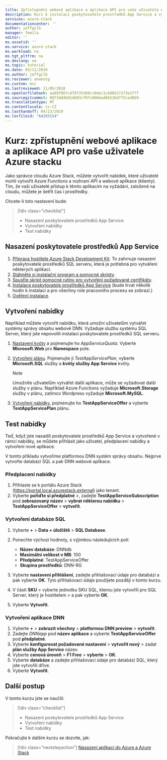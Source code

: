 ```yaml
---
title: Zpřístupnění webové aplikace a aplikace API pro vaše uživatele Azure stacku | Dokumentace Microsoftu
description: Kurz k instalaci poskytovatele prostředků App Service a vytvoření nabízí, které poskytují uživatelům Azure stacku možnost vytvářet webové aplikace a aplikace API.
services: azure-stack
documentationcenter: ''
author: jeffgilb
manager: femila
editor: ''
ms.assetid: ''
ms.service: azure-stack
ms.workload: na
ms.tgt_pltfrm: na
ms.devlang: na
ms.topic: tutorial
ms.date: 03/11/2019
ms.author: jeffgilb
ms.reviewer: anwestg
ms.custom: mvc
ms.lastreviewed: 11/05/2018
ms.openlocfilehash: aa897867c4f9735369cc0dec1c4d8527273e2f7f
ms.sourcegitcommit: 0973dddb81db03cf07c8966ad66526d775ced8b9
ms.translationtype: MT
ms.contentlocale: cs-CZ
ms.lasthandoff: 04/23/2019
ms.locfileid: "64293154"
---
```

# <a name="tutorial-make-web-and-api-apps-available-to-your-azure-stack-users"></a>Kurz: zpřístupnění webové aplikace a aplikace API pro vaše uživatele Azure stacku

Jako správce cloudu Azure Stack, můžete vytvořit nabídek, které uživatelé mohli vytvořit Azure Functions a rozhraní API a webové aplikace (klienty). Tím, že vaši uživatelé přístup k těmto aplikacím na vyžádání, založené na cloudu, můžete je šetřit čas i prostředky.

Chcete-li toto nastavení bude:

> [!div class="checklist"]
> * Nasazení poskytovatele prostředků App Service
> * Vytvoření nabídky
> * Test nabídky

## <a name="deploy-the-app-service-resource-provider"></a>Nasazení poskytovatele prostředků App Service

1. [Příprava hostitele Azure Stack Development Kit](azure-stack-app-service-before-you-get-started.md). To zahrnuje nasazení poskytovatele prostředků SQL serveru, která je potřebná pro vytváření některých aplikací.
2. [Stáhněte si instalační program a pomocné skripty](azure-stack-app-service-deploy.md).
3. [Spusťte skript pomocné rutiny pro vytvoření požadované certifikáty](azure-stack-app-service-deploy.md).
4. [Instalace poskytovatele prostředků App Service](azure-stack-app-service-deploy.md) (bude trvat několik hodin k instalaci a pro všechny role pracovního procesu se zobrazí.)
5. [Ověření instalace](azure-stack-app-service-deploy.md#validate-the-app-service-on-azure-stack-installation).

## <a name="create-an-offer"></a>Vytvoření nabídky

Například můžete vytvořit nabídku, která umožní uživatelům vytvářet systémy správy obsahu webové DNN. Vyžaduje službu systému SQL Server, který jste nepovolili instalací poskytovatele prostředků SQL serveru.

1.  [Nastavení kvóty](azure-stack-plan-offer-quota-overview.md ) a pojmenujte ho *AppServiceQuota*. Vyberte **Microsoft.Web** pro **Namespace** pole.
2.  [Vytvoření plánu](azure-stack-create-plan.md). Pojmenujte ji *TestAppServicePlan*, vyberte **Microsoft.SQL** služby a **kvóty služby App Service** kvóty.

    > [!NOTE]
    > Umožníte uživatelům vytvářet další aplikace, může se vyžadovat další služby v plánu. Například Azure Functions vyžaduje **Microsoft.Storage** služby v plánu, zatímco Wordpress vyžaduje **Microsoft.MySQL**.

3.  [Vytvoření nabídky](azure-stack-create-offer.md), pojmenujte ho **TestAppServiceOffer** a vyberte **TestAppServicePlan** plánu.

## <a name="test-the-offer"></a>Test nabídky

Teď, když jste nasadili poskytovatele prostředků App Service a vytvořené v rámci nabídky, se můžete přihlásit jako uživatel, předplacení nabídky a vytvoření nové aplikace.

V tomto příkladu vytvoříme platformou DNN systém správy obsahu. Nejprve vytvořte databázi SQL a pak DNN webové aplikace.

### <a name="subscribe-to-the-offer"></a>Předplacení nabídky

1. Přihlaste se k portálu Azure Stack (https://portal.local.azurestack.external) jako tenant.
2. Vyberte **pořiďte si předplatné** >, zadejte **TestAppServiceSubscription** pod **zobrazovaný název** > **vybrat některou nabídku**  >  **TestAppServiceOffer** > **vytvořit**.

### <a name="create-a-sql-database"></a>Vytvoření databáze SQL

1. Vyberte **+**  >  **Data + úložiště** > **SQL Database**.
2. Ponechte výchozí hodnoty, s výjimkou následujících polí:

    - **Název databáze**: DNNdb
    - **Maximální velikost v MB**: 100
    - **Předplatné**: TestAppServiceOffer
    - **Skupina prostředků**: DNN-RG

3. Vyberte **nastavení přihlášení**, zadejte přihlašovací údaje pro databázi a pak vyberte **OK**. Tyto přihlašovací údaje použijete později v tomto kurzu.
4. V části **SKU** > vyberte jednotku SKU SQL, kterou jste vytvořili pro SQL Server, který je hostitelem > a pak vyberte **OK**.
5. Vyberte **Vytvořit**.

### <a name="create-a-dnn-app"></a>Vytvoření aplikace DNN

1. Vyberte **+**  >  **zobrazit všechny** > **platformou DNN preview** > **vytvořit** .
2. Zadejte *DNNapp* pod **název aplikace** a vyberte **TestAppServiceOffer** pod **předplatné**.
3. Vyberte **konfigurovat požadované nastavení** > **vytvořit nový** > zadat **plán služby App Service** název.
4. Vyberte **cenová úroveň** > **F1 Free** > **vyberte** > **OK**.
5. Vyberte **databáze** a zadejte přihlašovací údaje pro databázi SQL, který jste vytvořili dříve.
6. Vyberte **Vytvořit**.

## <a name="next-steps"></a>Další postup

V tomto kurzu jste se naučili:

> [!div class="checklist"]
> * Nasazení poskytovatele prostředků App Service
> * Vytvoření nabídky
> * Test nabídky

Pokračujte k dalším kurzu se dozvíte, jak:

> [!div class="nextstepaction"]
> [Nasazení aplikací do Azure a Azure Stack](../user/azure-stack-solution-pipeline.md)
